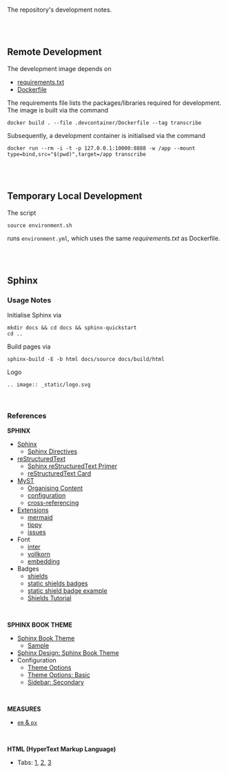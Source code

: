 <br>

The repository's development notes.

<br>
<br>

## Remote Development

The development image depends on

* [requirements.txt](/.devcontainer/requirements.txt)
* [Dockerfile](/.devcontainer/Dockerfile)

The requirements file lists the packages/libraries required for development.  The image is built via the command

```shell
docker build . --file .devcontainer/Dockerfile --tag transcribe
```

Subsequently, a development container is initialised via the command

```shell
docker run --rm -i -t -p 127.0.0.1:10000:8888 -w /app --mount type=bind,src="$(pwd)",target=/app transcribe
```

<br>
<br>


## Temporary Local Development

The script 

```shell
source environment.sh
```

runs `environment.yml`, which uses the same *requirements.txt* as Dockerfile.

<br>
<br>

## Sphinx

### Usage Notes

Initialise Sphinx via

```shell
mkdir docs && cd docs && sphinx-quickstart
cd ..
```

Build pages via

```shell
sphinx-build -E -b html docs/source docs/build/html
```

Logo

```markdown
.. image:: _static/logo.svg
```

<br>

### References

**SPHINX**

* [Sphinx](https://www.sphinx-doc.org/en/master/index.html)
  * [Sphinx Directives](https://www.sphinx-doc.org/en/master/usage/restructuredtext/directives.html)
* [reStructuredText](https://docutils.sourceforge.io/rst.html)
  * [Sphinx reStructuredText Primer](https://www.sphinx-doc.org/en/master/usage/restructuredtext/index.html)
  * [reStructuredText Card](https://bashtage.github.io/sphinx-material/rst-cheatsheet/rst-cheatsheet.html)
* [MyST](https://myst-parser.readthedocs.io/en/latest/index.html)
  * [Organising Content](https://myst-parser.readthedocs.io/en/latest/syntax/organising_content.html#using-toctree-to-include-other-documents-as-children)
  * [configuration](https://myst-parser.readthedocs.io/en/latest/configuration.html)
  * [cross-referencing](https://myst-parser.readthedocs.io/en/latest/syntax/cross-referencing.html#)
* [Extensions](https://myst-parser.readthedocs.io/en/latest/intro.html#extending-sphinx)
  * [mermaid](https://mermaid.js.org/intro/)
  * [tippy](https://sphinx-tippy.readthedocs.io/en/latest/)
  * [issues](https://github.com/sloria/sphinx-issues)
* Font
  * [inter](https://fonts.google.com/selection?query=inter)
  * [vollkorn](https://fonts.google.com/specimen/Vollkorn)
  * [embedding](https://fonts.google.com/selection/embed)
* Badges
  * [shields](https://shields.io)
  * [static shields badges](https://shields.io/badges/static-badge)
  * [static shield badge example](https://img.shields.io/badge/issue-6511-green)
  * [Shields Tutorial](https://github.com/badges/shields/blob/master/doc/TUTORIAL.md)


<br>


**SPHINX BOOK THEME**

* [Sphinx Book Theme](https://sphinx-book-theme.readthedocs.io/en/stable/index.html)
  * [Sample](https://sphinx-book-theme.readthedocs.io/en/stable/reference/kitchen-sink/index.html)
* [Sphinx Design: Sphinx Book Theme](https://sphinx-design.readthedocs.io/en/sbt-theme/)
* Configuration
  * [Theme Options](https://sphinx-book-theme.readthedocs.io/en/stable/reference.html#reference-of-theme-options)
  * [Theme Options: Basic](https://pydata-sphinx-theme.readthedocs.io/en/latest/user_guide/layout.html#references)
  * [Sidebar: Secondary](https://sphinx-book-theme.readthedocs.io/en/stable/sections/sidebar-secondary.html)


<br>


**MEASURES**

* [`em` & `px`](https://nekocalc.com/em-to-px-converter)


<br>


**HTML (HyperText Markup Language)**

* Tabs: [1](https://www.html-easy.com/learn/how-to-add-tabs-in-html/), [2](https://www.w3schools.com/howto/howto_js_tabs.asp), [3](https://squidfunk.github.io/mkdocs-material/reference/content-tabs/)

<br>
<br>

<br>
<br>

<br>
<br>

<br>
<br>
